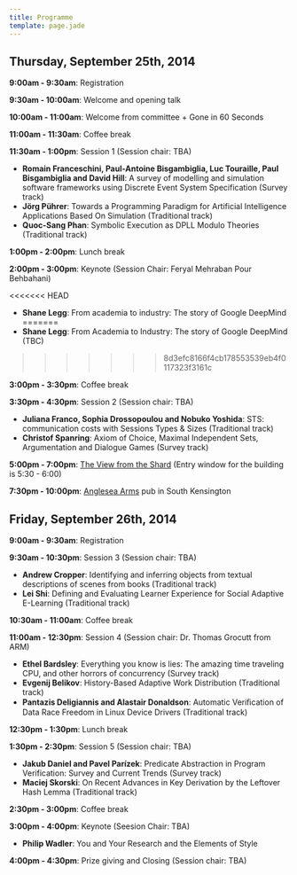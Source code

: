 ```yaml
---
title: Programme
template: page.jade
---
```


## Thursday, September 25th, 2014

__9:00am - 9:30am__: Registration

__9:30am - 10:00am__: Welcome and opening talk

__10:00am - 11:00am__: Welcome from committee + Gone in 60 Seconds

__11:00am - 11:30am__: Coffee break

__11:30am - 1:00pm__: Session 1 (Session chair: TBA)

* __Romain Franceschini, Paul-Antoine Bisgambiglia, Luc Touraille, Paul Bisgambiglia and David Hill__: A survey of modelling and simulation software frameworks using Discrete Event System Specification (Survey track)
* __Jörg Pührer__: Towards a Programming Paradigm for Artificial Intelligence Applications Based On Simulation (Traditional track)
* __Quoc-Sang Phan__: Symbolic Execution as DPLL Modulo Theories (Traditional track)

__1:00pm - 2:00pm__: Lunch break

__2:00pm - 3:00pm__: Keynote (Session Chair: Feryal Mehraban Pour Behbahani)

<<<<<<< HEAD
* __Shane Legg__: From academia to industry: The story of Google DeepMind
=======
* __Shane Legg__: From Academia to Industry: The story of Google DeepMind (TBC)
>>>>>>> 8d3efc8166f4cb178553539eb4f0117323f3161c

__3:00pm - 3:30pm__: Coffee break

__3:30pm - 4:30pm__: Session 2 (Session chair: TBA)

* __Juliana Franco, Sophia Drossopoulou and Nobuko Yoshida__: STS: communication costs with Sessions Types & Sizes (Traditional track)
* __Christof Spanring__: Axiom of Choice, Maximal Independent Sets, Argumentation and Dialogue Games (Survey track)

__5:00pm - 7:00pm__: [The View from the Shard] (Entry window for the building is 5:30 - 6:00)

__7:30pm - 10:00pm__: [Anglesea Arms] pub in South Kensington



## Friday, September 26th, 2014


__9:00am - 9:30am__: Registration

__9:30am - 10:30pm__: Session 3 (Session chair: TBA)

* __Andrew Cropper__: Identifying and inferring objects from textual descriptions of scenes from books (Traditional track)
* __Lei Shi__: Defining and Evaluating Learner Experience for Social Adaptive E-Learning (Traditional track)

__10:30am - 11:00am__: Coffee break

__11:00am - 12:30pm__: Session 4 (Session chair: Dr. Thomas Grocutt from ARM)

* __Ethel Bardsley__: Everything you know is lies: The amazing time traveling CPU, and other horrors of concurrency (Survey track)
* __Evgenij Belikov__: History-Based Adaptive Work Distribution (Traditional track)
* __Pantazis Deligiannis and Alastair Donaldson__: Automatic Veriﬁcation of Data Race Freedom in Linux Device Drivers (Traditional track)

__12:30pm - 1:30pm__: Lunch break

__1:30pm - 2:30pm__: Session 5 (Session chair: TBA)

* __Jakub Daniel and Pavel Parízek__: Predicate Abstraction in Program Verification: Survey and Current Trends (Survey track)
* __Maciej Skorski__: On Recent Advances in Key Derivation by the Leftover Hash Lemma (Traditional track)

__2:30pm - 3:00pm__: Coffee break

__3:00pm - 4:00pm__: Keynote (Seesion Chair: TBA)

* __Philip Wadler__: You and Your Research and the Elements of Style 

__4:00pm - 4:30pm__: Prize giving and Closing (Session chair: TBA)

[Philip Wadler]: http://homepages.inf.ed.ac.uk/wadler/
[Anglesea Arms]: http://www.metropolitanpubcompany.com/our-pubs/the-anglesea-arms/
[The View from the Shard]: http://www.theviewfromtheshard.com/en/
